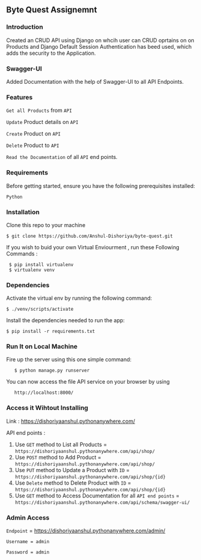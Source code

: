 ## Byte Quest Assignemnt

### Introduction

Created an CRUD API using Django on whcih user can CRUD oprtains on on Products and Django Default Session Authentication has beed used,
which adds the security to the Application.


### Swagger-UI

Added Documentation with the help of Swagger-UI to all API Endpoints.

### Features

`Get all Products` from `API`

`Update` Product details on `API`

`Create` Product on `API`

`Delete` Product to `API`

`Read the Documentation` of all `API` end points.


### Requirements
Before getting started, ensure you have the following prerequisites installed:

  `Python`

### Installation

Clone this repo to your machine

    $ git clone https://github.com/Anshul-Dishoriya/byte-quest.git
    
If you wish to buid  your own Virtual Enviourment , run these Following Commands :

     $ pip install virtualenv
     $ virtualenv venv

### Dependencies

Activate the virtual env by running the following command:
    
    $ ./venv/scripts/activate
Install the dependencies needed to run the app:

    $ pip install -r requirements.txt 

### Run It on Local Machine
   
   Fire up the server using this one simple command:
     
       $ python manage.py runserver
   You can now access the file API service on your browser by using
   
       http://localhost:8000/

### Access it Wihtout Installing

   Link : https://dishoriyaanshul.pythonanywhere.com/

   API end points :
   1. Use `GET` method to List all Products = `https://dishoriyaanshul.pythonanywhere.com/api/shop/`
   2. Use `POST` method to Add Product = `https://dishoriyaanshul.pythonanywhere.com/api/shop/`
   3. Use `PUT` method to Update a Product with `ID` = `https://dishoriyaanshul.pythonanywhere.com/api/shop/{id}`
   4. Use `Delete` method to Delete Product with `ID` = `https://dishoriyaanshul.pythonanywhere.com/api/shop/{id}`
   5. Use `GET` method to Access Documentation for all `API end points` = `https://dishoriyaanshul.pythonanywhere.com/api/schema/swagger-ui/`
### Admin Access

  `Endpoint` = https://dishoriyaanshul.pythonanywhere.com/admin/

  `Username = admin`
  
  `Password = admin`

 

